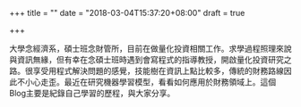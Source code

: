 +++
title = ""
date = "2018-03-04T15:37:20+08:00"
draft = true

+++

大學念經濟系，碩士班念財管所，目前在做量化投資相關工作。求學過程照理來說與資訊無緣，但有幸在念碩士班時遇到會寫程式的指導教授，開啟量化投資研究之路。很享受用程式解決問題的感覺，技能樹在資訊上點比較多，傳統的財務路線因此不小心走歪。最近在研究機器學習模型，看看如何應用於財務領域上。這個Blog主要是紀錄自己學習的歷程，與大家分享。

